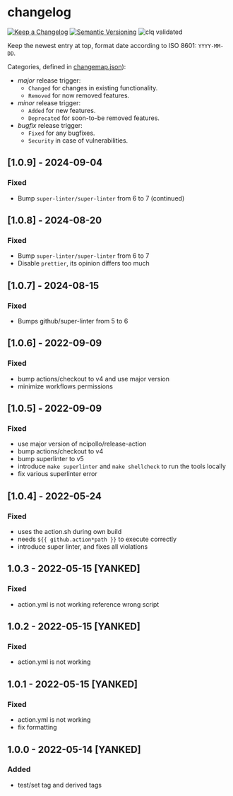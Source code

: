 # changelog

[![Keep a Changelog](https://img.shields.io/badge/Keep%20a%20Changelog-1.0.0-informational)](https://keepachangelog.com/en/1.0.0/)
[![Semantic Versioning](https://img.shields.io/badge/Sematic%20Versioning-2.0.0-informational)](https://semver.org/spec/v2.0.0.html)
![clq validated](https://img.shields.io/badge/clq-validated-success)

Keep the newest entry at top, format date according to ISO 8601: `YYYY-MM-DD`.

Categories, defined in [changemap.json](.github/clq/changemap.json)):

- *major* release trigger:
  - `Changed` for changes in existing functionality.
  - `Removed` for now removed features.
- *minor* release trigger:
  - `Added` for new features.
  - `Deprecated` for soon-to-be removed features.
- *bugfix* release trigger:
  - `Fixed` for any bugfixes.
  - `Security` in case of vulnerabilities.

## [1.0.9] - 2024-09-04

### Fixed

- Bump `super-linter/super-linter` from 6 to 7 (continued)

## [1.0.8] - 2024-08-20

### Fixed

- Bump `super-linter/super-linter` from 6 to 7
- Disable `prettier`, its opinion differs too much

## [1.0.7] - 2024-08-15

### Fixed

- Bumps github/super-linter from 5 to 6

## [1.0.6] - 2022-09-09

### Fixed

- bump actions/checkout to v4 and use major version
- minimize workflows permissions

## [1.0.5] - 2022-09-09

### Fixed

- use major version of ncipollo/release-action
- bump actions/checkout to v4
- bump superlinter to v5
- introduce `make superlinter` and `make shellcheck` to run the tools locally
- fix various superlinter error

## [1.0.4] - 2022-05-24

### Fixed

- uses the action.sh during own build
- needs `${{ github.action*path }}` to execute correctly
- introduce super linter, and fixes all violations

## 1.0.3 - 2022-05-15 [YANKED]

### Fixed

- action.yml is not working reference wrong script

## 1.0.2 - 2022-05-15 [YANKED]

### Fixed

- action.yml is not working

## 1.0.1 - 2022-05-15 [YANKED]

### Fixed

- action.yml is not working
- fix formatting

## 1.0.0 - 2022-05-14 [YANKED]

### Added

- test/set tag and derived tags
